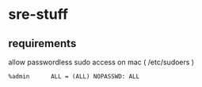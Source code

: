 # sre-stuff

## requirements

allow passwordless sudo access on mac ( /etc/sudoers )
```
%admin		ALL = (ALL) NOPASSWD: ALL
```